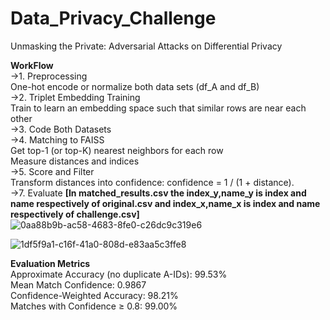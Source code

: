 # Data_Privacy_Challenge
Unmasking the Private: Adversarial Attacks on Differential Privacy

**WorkFlow**<br>
->1. Preprocessing<br>
One-hot encode or normalize both data sets (df_A and df_B)<br>
->2. Triplet Embedding Training<br>
Train to learn an embedding space such that similar rows are near each other<br>
->3. Code Both Datasets<br>
->4. Matching to FAISS<br>
Get top-1 (or top-K) nearest neighbors for each row<br>
Measure distances and indices<br>
->5. Score and Filter<br>
Transform distances into confidence: confidence = 1 / (1 + distance).<br>
->7. Evaluate **[In matched_results.csv the index_y,name_y is index and name respectively of original.csv and index_x,name_x is index and name respectively of challenge.csv]**
<br>
![0aa88b9b-ac58-4683-8fe0-c26dc9c319e6](https://github.com/user-attachments/assets/0fd4099e-4877-4170-bcd0-f8df5328fe37)

![1df5f9a1-c16f-41a0-808d-e83aa5c3ffe8](https://github.com/user-attachments/assets/908a3eb4-dcf9-47b6-9b01-4fcdef46571d)

**Evaluation Metrics**<br>
Approximate Accuracy (no duplicate A-IDs): 99.53%<br>
Mean Match Confidence: 0.9867<br>
Confidence-Weighted Accuracy: 98.21%<br>
Matches with Confidence ≥ 0.8: 99.00%<br>
